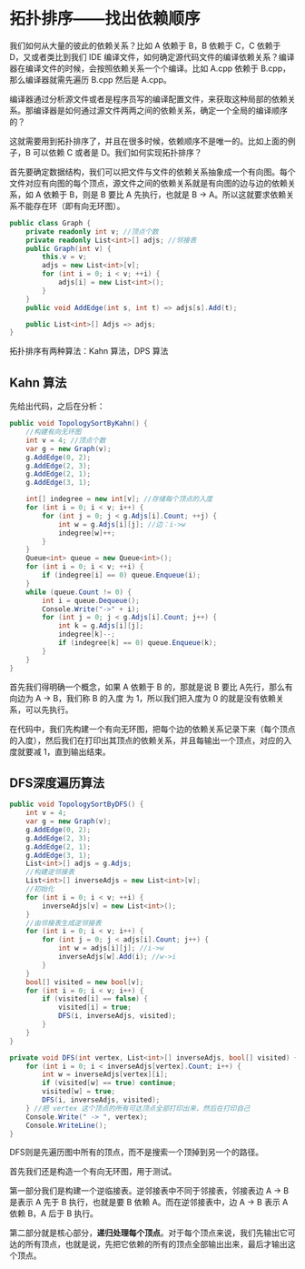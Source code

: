 # 拓扑排序——找出依赖顺序

我们如何从大量的彼此的依赖关系？比如 A 依赖于 B，B 依赖于 C，C 依赖于 D，又或者类比到我们 IDE 编译文件，如何确定源代码文件的编译依赖关系？编译器在编译文件的时候，会按照依赖关系一个个编译。比如 A.cpp 依赖于 B.cpp，那么编译器就需先遍历 B.cpp 然后是 A.cpp。

编译器通过分析源文件或者是程序员写的编译配置文件，来获取这种局部的依赖关系。那编译器是如何通过源文件两两之间的依赖关系，确定一个全局的编译顺序的？

这就需要用到拓扑排序了，并且在很多时候，依赖顺序不是唯一的。比如上面的例子，B 可以依赖 C 或者是 D。我们如何实现拓扑排序？

首先要确定数据结构，我们可以把文件与文件的依赖关系抽象成一个有向图。每个文件对应有向图的每个顶点，源文件之间的依赖关系就是有向图的边与边的依赖关系，如 A 依赖于 B，则是 B 要比 A 先执行，也就是 B -> A。所以这就要求依赖关系不能存在环（即有向无环图）。

```c#
public class Graph {
    private readonly int v; //顶点个数
    private readonly List<int>[] adjs; //邻接表
    public Graph(int v) {
        this.v = v;
        adjs = new List<int>[v];
        for (int i = 0; i < v; ++i) {
            adjs[i] = new List<int>();
        }
    }
    public void AddEdge(int s, int t) => adjs[s].Add(t);

    public List<int>[] Adjs => adjs;
}
```

拓扑排序有两种算法：Kahn 算法，DPS 算法

## Kahn 算法

先给出代码，之后在分析：

```c#
public void TopologySortByKahn() {
    //构建有向无环图
    int v = 4; //顶点个数
    var g = new Graph(v);
    g.AddEdge(0, 2);
    g.AddEdge(2, 3);
    g.AddEdge(2, 1);
    g.AddEdge(3, 1);

    int[] indegree = new int[v]; //存储每个顶点的入度
    for (int i = 0; i < v; i++) {
        for (int j = 0; j < g.Adjs[i].Count; ++j) {
            int w = g.Adjs[i][j]; //边：i->w
            indegree[w]++;
        }
    }
    Queue<int> queue = new Queue<int>();
    for (int i = 0; i < v; ++i) {
        if (indegree[i] == 0) queue.Enqueue(i);
    }
    while (queue.Count != 0) {
        int i = queue.Dequeue();
        Console.Write("->" + i);
        for (int j = 0; j < g.Adjs[i].Count; j++) {
            int k = g.Adjs[i][j];
            indegree[k]--;
            if (indegree[k] == 0) queue.Enqueue(k);
        }
    }
}
```

首先我们得明确一个概念，如果 A 依赖于 B 的，那就是说 B 要比 A先行，那么有向边为 A -> B，我们称 B 的入度 为 1，所以我们把入度为 0 的就是没有依赖关系，可以先执行。

在代码中，我们先构建一个有向无环图，把每个边的依赖关系记录下来（每个顶点的入度），然后我们在打印出其顶点的依赖关系，并且每输出一个顶点，对应的入度就要减 1，直到输出结束。

## DFS深度遍历算法

```c#
public void TopologySortByDFS() {
    int v = 4;
    var g = new Graph(v);
    g.AddEdge(0, 2);
    g.AddEdge(2, 3);
    g.AddEdge(2, 1);
    g.AddEdge(3, 1);
    List<int>[] adjs = g.Adjs;
    //构建逆邻接表
    List<int>[] inverseAdjs = new List<int>[v];
    //初始化
    for (int i = 0; i < v; ++i) {
        inverseAdjs[v] = new List<int>();
    }
    //由邻接表生成逆邻接表
    for (int i = 0; i < v; i++) {
        for (int j = 0; j < adjs[i].Count; j++) {
            int w = adjs[i][j]; //i->w
            inverseAdjs[w].Add(i); //w->i
        }
    }
    bool[] visited = new bool[v];
    for (int i = 0; i < v; i++) {
        if (visited[i] == false) {
            visited[i] = true;
            DFS(i, inverseAdjs, visited);
        }
    }
}

private void DFS(int vertex, List<int>[] inverseAdjs, bool[] visited) {
    for (int i = 0; i < inverseAdjs[vertex].Count; i++) {
        int w = inverseAdjs[vertex][i];
        if (visited[w] == true) continue;
        visited[w] = true;
        DFS(i, inverseAdjs, visited);
    } //把 vertex 这个顶点的所有可达顶点全部打印出来，然后在打印自己
    Console.Write(" -> ", vertex);
    Console.WriteLine();
}
```

DFS则是先遍历图中所有的顶点，而不是搜索一个顶掉到另一个的路径。

首先我们还是构造一个有向无环图，用于测试。

第一部分我们是构建一个逆临接表。逆邻接表中不同于邻接表，邻接表边 A -> B 是表示 A 先于 B 执行，也就是要 B 依赖 A。而在逆邻接表中，边 A -> B 表示 A 依赖 B，A 后于 B 执行。

第二部分就是核心部分，**递归处理每个顶点**。对于每个顶点来说，我们先输出它可达的所有顶点，也就是说，先把它依赖的所有的顶点全部输出出来，最后才输出这个顶点。